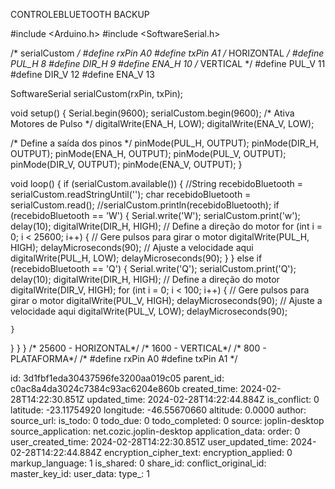 CONTROLEBLUETOOTH BACKUP

#include <Arduino.h>
#include <SoftwareSerial.h>

/* serialCustom */
#define rxPin A0
#define txPin A1
/* HORIZONTAL */
#define PUL_H 8
#define DIR_H 9
#define ENA_H 10 
/* VERTICAL */
#define PUL_V 11
#define DIR_V 12
#define ENA_V 13

SoftwareSerial serialCustom(rxPin, txPin);

void setup() {
  Serial.begin(9600);
  serialCustom.begin(9600);
  /* Ativa Motores de Pulso */
  digitalWrite(ENA_H, LOW); 
  digitalWrite(ENA_V, LOW); 
  
  /* Define a saída dos pinos */
  pinMode(PUL_H, OUTPUT);
  pinMode(DIR_H, OUTPUT);
  pinMode(ENA_H, OUTPUT);
  pinMode(PUL_V, OUTPUT);
  pinMode(DIR_V, OUTPUT);
  pinMode(ENA_V, OUTPUT);
}

void loop() {
  if (serialCustom.available()) {
    //String recebidoBluetooth = serialCustom.readStringUntil('');
    char recebidoBluetooth = serialCustom.read();
    //serialCustom.println(recebidoBluetooth);
    if (recebidoBluetooth == 'W') {
      Serial.write('W'); 
      serialCustom.print('w');
      delay(10);
      digitalWrite(DIR_H, HIGH); // Define a direção do motor
      for (int i = 0; i < 25600; i++) { // Gere pulsos para girar o motor
        digitalWrite(PUL_H, HIGH);
        delayMicroseconds(90); // Ajuste a velocidade aqui
        digitalWrite(PUL_H, LOW);
        delayMicroseconds(90);
    }
  }
  else if (recebidoBluetooth == 'Q') {
      Serial.write('Q'); 
      serialCustom.print('Q');
      delay(10);
      digitalWrite(DIR_H, HIGH); // Define a direção do motor
      digitalWrite(DIR_V, HIGH);
      for (int i = 0; i < 100; i++) { // Gere pulsos para girar o motor
        digitalWrite(PUL_V, HIGH);
        delayMicroseconds(90); // Ajuste a velocidade aqui
        digitalWrite(PUL_V, LOW);
        delayMicroseconds(90);
        
    }
  }
 }
}
/* 25600 - HORIZONTAL*/
/* 1600 - VERTICAL*/
/* 800 - PLATAFORMA*/
/* 
#define rxPin A0
#define txPin A1
 */

id: 3d1fbf1eda30437596fe3200aa019c05
parent_id: c0ac8a4da3024c7384c93ac6204e860b
created_time: 2024-02-28T14:22:30.851Z
updated_time: 2024-02-28T14:22:44.884Z
is_conflict: 0
latitude: -23.11754920
longitude: -46.55670660
altitude: 0.0000
author: 
source_url: 
is_todo: 0
todo_due: 0
todo_completed: 0
source: joplin-desktop
source_application: net.cozic.joplin-desktop
application_data: 
order: 0
user_created_time: 2024-02-28T14:22:30.851Z
user_updated_time: 2024-02-28T14:22:44.884Z
encryption_cipher_text: 
encryption_applied: 0
markup_language: 1
is_shared: 0
share_id: 
conflict_original_id: 
master_key_id: 
user_data: 
type_: 1